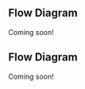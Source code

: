 <!-- --8<-- [start:usage] -->
## Flow Diagram
Coming soon!
<!-- ### Simple
=== "dx"

    ```python
    dx.flow_diagram(df, ...)
    ```
    ![](../screenshots/plotting_flow_diagram_simple1.png)

=== "pd.options.plotting.backend = 'dx'"

    !!! info "Make sure you [enable `dx` as a pandas plotting backend](../plotting/overview.md#enabling-pandas-plotting-backend) first."

    ```python
    df.plot(kind='flow_diagram', x='keyword_column', y='integer_column')
    ```
    ![](../screenshots/plotting_flow_diagram_simple1_pd.png)

### Customized

=== "dx"

    ```python
    dx.flow_diagram(
        df, 
        ...
    )
    ```
    ![](../screenshots/plotting_flow_diagram_custom1.png)

=== "pd.options.plotting.backend = 'dx'"

    !!! info "Make sure you [enable `dx` as a pandas plotting backend](../plotting/overview.md#enabling-pandas-plotting-backend) first."

    ```python
    df.plot(
        kind='flow_diagram',
        ...
    )
    ```
    ![](../screenshots/plotting_flow_diagram_custom1_pd.png) -->

<!-- --8<-- [end:usage] -->

<!-- --8<-- [start:ref] -->
## Flow Diagram
Coming soon!
<!-- ::: src.dx.plotting.dex.flow_diagram -->
<!-- --8<-- [end:ref] -->
